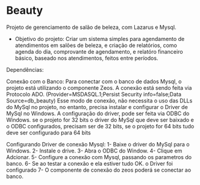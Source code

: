 # Beauty
Projeto de gerenciamento de salão de beleza, com Lazarus e Mysql.

- Objetivo do projeto:
Criar um sistema simples para agendamento de atendimentos em salões de beleza, e criação de relatórios, como agenda do dia, 
comprovante de agendamento, e relatóro financeiro  básico, baseado nos atendimentos, feitos entre períodos.

Dependências:

Conexão com o Banco:
Para conectar com o banco de dados Mysql, o projeto  está utilizando o componente Zeos.
A conexão está sendo feita via Protocolo ADO. (Provider=MSDASQL.1;Persist Security info=false;Data Source=db_beauty) 
Esse modo de conexão, não necessita o uso das DLLs do MySql no projeto, no entanto, precisa instalar e configurar o Driver de MySql no Windows.
A configuração do driver, pode ser feita via ODBC do Windows. se o projeto for 32 bits o driver do MySql que deve ser baixado e o ODBC configurados,
precisam ser de 32 bits, se o projeto for 64 bits tudo deve ser configurado para 64 bits

Configurando Driver de conexão Mysql:
1- Baixe o driver do MySql para o Windows.
2- Instale o drive.
3- Abra o ODBC do Window.
4- Clique em Adcionar.
5- Configure a conexão com Mysql, passando os parametros do banco. 
6- Se ao testar a conexão e ela estiver tudo OK. o Driver foi configurado
7- O componente de conexão do zeos poderá se conectar ao banco. 


